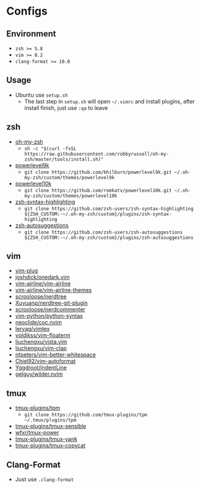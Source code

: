 # Configs

## Environment

- `zsh >= 5.8`
- `vim >= 8.2`
- `clang-format >= 10.0`

## Usage

- Ubuntu use `setup.sh`
    - The last step in `setup.sh` will open `~/.vimrc` and install plugins, after install finish, just use `:qa` to leave

## zsh

- [oh-my-zsh](https://github.com/ohmyzsh/ohmyzsh)
    - `sh -c "$(curl -fsSL https://raw.githubusercontent.com/robbyrussell/oh-my-zsh/master/tools/install.sh)"`
- [powerlevel9k](https://github.com/Powerlevel9k/powerlevel9k)
    - `git clone https://github.com/bhilburn/powerlevel9k.git ~/.oh-my-zsh/custom/themes/powerlevel9k`
- [powerlevel10k](https://github.com/romkatv/powerlevel10k)
    - `git clone https://github.com/romkatv/powerlevel10k.git ~/.oh-my-zsh/custom/themes/powerlevel10k`
- [zsh-syntax-highlighting](https://github.com/zsh-users/zsh-syntax-highlighting)
    - `git clone https://github.com/zsh-users/zsh-syntax-highlighting ${ZSH_CUSTOM:-~/.oh-my-zsh/custom}/plugins/zsh-syntax-highlighting`
- [zsh-autosuggestions](https://github.com/zsh-users/zsh-autosuggestions)
    - `git clone https://github.com/zsh-users/zsh-autosuggestions ${ZSH_CUSTOM:-~/.oh-my-zsh/custom}/plugins/zsh-autosuggestions`

## vim

- [vim-plug](https://github.com/junegunn/vim-plug)
- [joshdick/onedark.vim](https://github.com/joshdick/onedark.vim)
- [vim-airline/vim-airline](https://github.com/vim-airline/vim-airline)
- [vim-airline/vim-airline-themes](https://github.com/vim-airline/vim-airline-themes)
- [scrooloose/nerdtree](https://github.com/scrooloose/nerdtree)
- [Xuyuanp/nerdtree-git-plugin](https://github.com/Xuyuanp/nerdtree-git-plugin)
- [scrooloose/nerdcommenter](https://github.com/scrooloose/nerdcommenter)
- [vim-python/python-syntax](https://github.com/vim-python/python-syntax)
- [neoclide/coc.nvim](https://github.com/neoclide/coc.nvim)
- [lervag/vimtex](https://github.com/lervag/vimtex)
- [voldikss/vim-floaterm](https://github.com/voldikss/vim-floaterm)
- [liuchengxu/vista.vim](https://github.com/liuchengxu/vista.vim)
- [liuchengxu/vim-clap](https://github.com/liuchengxu/vim-clap)
- [ntpeters/vim-better-whitespace](https://github.com/ntpeters/vim-better-whitespace)
- [Chiel92/vim-autoformat](https://github.com/Chiel92/vim-autoformat)
- [Yggdroot/indentLine](https://github.com/Yggdroot/indentLine)
- [gelguy/wilder.nvim](https://github.com/gelguy/wilder.nvim)

## tmux

- [tmux-plugins/tpm](https://github.com/tmux-plugins/tpm)
    - `git clone https://github.com/tmux-plugins/tpm ~/.tmux/plugins/tpm`
- [tmux-plugins/tmux-sensible](https://github.com/tmux-plugins/tumx-sensible)
- [wfxr/tmux-power](https://github.com/wfxr/tmux-power)
- [tmux-plugins/tmux-yank](https://github.com/tmux-plugins/tmux-yank)
- [tmux-plugins/tmux-copycat](https://github.com/tmux-plugins/tmux-copycat)

## Clang-Format

- Just use `.clang-format`

